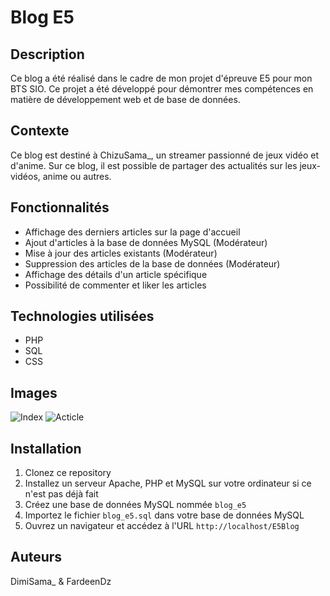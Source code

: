# Blog E5

## Description

Ce blog a été réalisé dans le cadre de mon projet d'épreuve E5 pour mon BTS SIO.
Ce projet a été développé pour démontrer mes compétences en matière de développement web et de base de données.

## Contexte

Ce blog est destiné à ChizuSama_, un streamer passionné de jeux vidéo et d'anime. 
Sur ce blog, il est possible de partager des actualités sur les jeux-vidéos, anime ou autres.

## Fonctionnalités

- Affichage des derniers articles sur la page d'accueil
- Ajout d'articles à la base de données MySQL (Modérateur)
- Mise à jour des articles existants (Modérateur)
- Suppression des articles de la base de données (Modérateur)
- Affichage des détails d'un article spécifique
- Possibilité de commenter et liker les articles

## Technologies utilisées

- PHP
- SQL
- CSS

## Images

![Index](https://i.imgur.com/WBfcOzc.png)
![Acticle](https://i.imgur.com/j1acV6f.png)

## Installation

1. Clonez ce repository
2. Installez un serveur Apache, PHP et MySQL sur votre ordinateur si ce n'est pas déjà fait
3. Créez une base de données MySQL nommée `blog_e5`
4. Importez le fichier `blog_e5.sql` dans votre base de données MySQL
5. Ouvrez un navigateur et accédez à l'URL `http://localhost/E5Blog`


## Auteurs

DimiSama_ & FardeenDz

